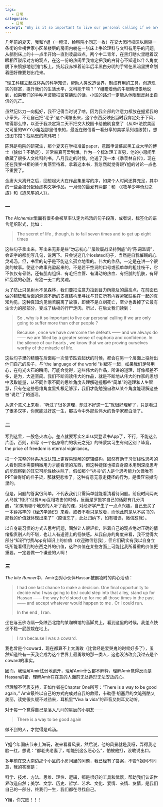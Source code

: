 ```yaml
---
tags:
   - 日常
categories:
   - 日常
excerpt: "Why is it so important to live our personal calling if we are only going to suffer more than other people? Because, once we have overcome the defeats —— and we always do —— we are filled by a greater sense of euphoria and confidence. In the silence of our hearts, we know that we are proving ourselves worthy of the miracle of life."
---
```



几年前的夏天，我和Y姐（一糙汉，检察院小同志一枚）在交大闵行校区以南隔一条街的金榜世家小区某楼层的房间内躺在一张床上争论理科与文科有用乎的问题。从躺到床上的十一点半开始一直到凌晨四点，两个中二青年，在黑灯瞎火里瞪着双眼相互驳斥对方的观点，在这一份的热闹里我肯定把我的白背心不知道以什么角度脱下来愤怒地怼到门板上，扬起我赤裸着前半后半黑白分明的手臂在黑暗里拼命划着圈好像要划出花来。

“理工科建立起成体系的科学知识，帮助人类改造世界，制成有用的工具，创造现实的财富，提升我们的生活水平，文科能干嘛？” Y姐瞪着他的牛眼睛恨恨地说到，如果我们的争吵声波能把窗帘拂动的话，小区的路灯一定能从他眼里反射出自信的光芒。

虽然记忆力一向挺好，我不记得当时说了啥，因为我全部的注意力都放在握紧我的小拳头，不让自己把“老子”这个词蹦出来，这个东西反映出当时我肯定处于下风，输得那么惨，以至于我决定第二天不把交大校园卡给他刷食堂了（从XH法院美丽又可爱的WYY小姐姐那里借来的，最近在微信看一看分享的美学系列超级赞）。想进图书馆？找隔壁的陈玮吧！

陈玮是电院的研究生，那个夏天在学校准备paper，意图申请慕尼黑工业大学的博士（貌似？不确定），非常率真可爱到爆。作为一个标准理工直男，他的小房间里收藏了很多人文社科的书，八月我走的时候，他送了我一本《季羡林自传》，现在还在我爹书柜的某个角落里待着。拿着这本书，我忽然就觉得跟Y姐的讨论一点也不重要了。

金庸大大离开之后，回想起大大在作品集里写的序，如果个人时间还算充足，其中的一些会被分配给虚构文学作品，一月份的最爱有两部：<The Alchemist>和<The kite Runner> （《牧羊少年奇幻之旅》和《追风筝的人》）。  


### 一


*The Alchemist*里面有很多会被草率认定为鸡汤的句子段落，或者说，标签化的语言组织形式，比如：

>The secret of life , though, is to fall seven times and to get up eight times

这些句子拿出来，写出来无非是些“勿忘初心”“屡败屡战坚持到底”的“陈词滥调”，会识字的都能写几句，说两下。只会说这几个ioslated句子，当然是自我催眠的心灵鸡汤。但，书里的句子是不能这么孤立地看的。伟大的作品，一定是在讲一个很美的故事。使这个故事充盈起来的，不是若干空洞的口号或孤单单的粗壮枝干，它不仅仅有骨骼，还有肌肉组织、有毛细血管、有涌动的热血、有细腻的肌肤，有砰砰乱跳的心脏，有独一无二的灵魂。  

为了防止只见树木不见森林，我们要把注意力拉到目力所能及的最高点，在前面已做的铺垫和后面的源源不断的支撑结构里寻找与其它所有内容紧密联系在一起的真知灼见，这种真知灼见倘若脱离了故事，即使不是立刻死亡，至少也丢掉了它最有生命力的那部分，变成了枯槁的行尸走肉。所以，在后文我们读到：

>So , why is it so important to live our personal calling if we are only going to suffer more than other people ?
>
>Because , once we have overcome the defeats —— and we always do —— we are filled by a greater sense of euphoria and confidence. In the silence of our hearts , we know that we are proving ourselves worthy of the miracle of life.

这些句子里的精髓在后面每一次情节跌宕起伏的时候，都会在另一个层面上投射出他们自己的影子，与“the language of the world ”纠缠在一起，如果我们足够用心，在电光火石的瞬间，可能会觉得，这些伟大的作品，所讲的道理，好像都差不多，是为，大道至简。我们不断阅读伟大的作品，就是不断地从伟大的作家的思想中汲取能量，从不同作家不同的思维角度去理解碰撞那些“简单”的道理和人生智慧，只有在这些思维角度里扎根足够深，我们才能勉强自称从某个角度能理解这些被“说烂”了的道理。

从这个意义上来看，“听过了很多道理，却过不好这一生”就很好理解了，只是看过了很多汉字，你就能过好这一生，那古今中外那些伟大的哲学家都白活了。      


### 二  

写到这里，一股急火攻心，差点就要写实名diss樊登读书App了，不行，不能这么片面，否则，和写《一个出身寒门的状元之死》的咪蒙实习生有何区别？毕竟，the price of  freedom is eternal viginlance。  

把一个完整的体系拆成认知上更容易理解的逻辑结构，固然有助于习惯线性思考的人看到原本需要稍微用力才能看清的东西，但这种捷径也把自身原本用到深度思考的能观察到的其它可能性给抹除了，假如那个“拆书“的人是个思考能力欠佳唯有PPT做得好的样子货，那就更悲惨了。这种有意无意走捷径的行为，是很容易掉沟里的。  

但是，问题的答案很简单，不代表我们只需简单就能看清看待问题。前段时间两派人马就“知识”付费App互相攻击的时候，反而是罗振宇自己的话颇有几分清醒，“如果有哪个地方的人听了我的课，对经济学产生了一点点兴趣，自己去买了一本薛兆丰的《经济学通识》来看，或者不看只是放着，而他此前是从不买书的，那我的价值就体现出来了”（原话忘了，此处归纳下，如有错误，微信怼我）。  

以自身最习惯的方式去思考问题，固然让人很轻松，带着自己的观点绝对正确的情绪指责别人的不堪，也让人有道德上的畅快感。从我自身的角度来看，我不觉得大部分“知识”付费App有知识上的价值（欢迎微信怼我），但它们确实有我以自身立场所能看得到的东西之外的价值，这种价值在某些方面上可能比我所看重的价值更重要。一定要做一个谦逊的人啊！  


### 三  

*The kite Runner*中，Amir面对小伙伴Hassan被霸凌时的内心活动：

>I had one last chance to make a decision. One final opportunity to decide who I was going to be.I could step into that alley, stand up for Hassan —— the way he'd stood up for me all those times in the past —— and accept whatever would happen to me . Or I could run.
>
>In the end , I ran.

坐在与玉佛寺隔一条陕西北路的某咖啡馆的高脚凳上，看到这里的时候，我差点快坐不稳一屁股栽在地上。

>I ran because I was a coward.  

我也曾是个coward，现在都算不上太勇敢（比曾经是爱哭鬼的时候好多了），虽然知道终有一天我会成为这个世界上最勇敢的那一类人，这也没法改变我过去是个coward的事实。  

因而，我理解Amir怯弱地跑开，理解Amir什么都不解释，理解Amir觉得反而是Hassan的错，理解Amir在在意的人面前无处遁形无法安放的心。  

但理解不代表支持，正如作者在Chapter One所写：“There is a way to be good again，” Amir最终以自己的方式完成对自我的救赎，卡勒德·胡塞尼的文笔残酷又美丽，读完很久缓不过劲来，耳机里“Viva la vida”的声音又刺耳又动听。  

对于每一个觉得自己是落入凡间的星辰的小朋友——

>There is a way to be good again

做不到的人，才觉得是鸡汤。  




---

Y姐今年国庆节来上海玩，说来看看风景，然后说，他的风景就是我呀，弄得我老脸一红，想说：“都老夫老妻了，咱能别这么恶心么”，怕被他打，没敢说出口。

多年前在交大南边那个小区的小房间里的问题，我已经有了答案，不管Y姐同不同意，我的答案是：

科学、技术、方法、思维、理性、逻辑，都是很好的工具和武器，帮助我们认识世界改造自然；美学、文学、历史、哲学、艺术、文化、爱情、亲情、友情，是我们自己的一部分，终我们一生，我们都在寻找自己。

Y姐，你完败！！！
